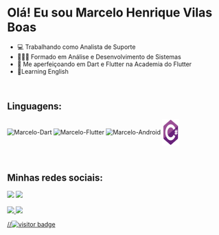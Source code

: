 # Olá! Eu sou Marcelo Henrique Vilas Boas

- 💻 Trabalhando como Analista de Suporte
- 👨🏾‍🎓 Formado em Análise e Desenvolvimento de Sistemas
- 📱 Me aperfeiçoando em Dart e Flutter na Academia do Flutter
- 🗽Learning English

<div style="display: inline_block"><br>
   <h2> Linguagens: </h2>
  <img align="center" alt="Marcelo-Dart" height="60" width="40" src="https://cdn.jsdelivr.net/gh/devicons/devicon/icons/dart/dart-plain.svg">
  <img align="center" alt="Marcelo-Flutter" height="60" width="40" src="https://cdn.jsdelivr.net/gh/devicons/devicon/icons/flutter/flutter-original.svg">
  <img align="center" alt="Marcelo-Android" height="60" width="40" src="https://cdn.jsdelivr.net/gh/devicons/devicon/icons/android/android-original.svg">
  <img align="center" alt="Marcelo-Csharp" height="60" width="40" src="https://raw.githubusercontent.com/devicons/devicon/master/icons/csharp/csharp-original.svg">
</div>

<div style="display: inline_block"><br><br>
  <h2> Minhas redes sociais: </h2>
   <a href="https://www.linkedin.com/in/marcelo-henrique-vilas-boas-b73980191" target="_blank"><img src="https://img.shields.io/badge/-LinkedIn-%230077B5?style=for-the-badge&logo=linkedin&logoColor=white" target="_blank"></a>
   <a href="https://instagram.com/marceloboas.dev" target="_blank"><img src="https://img.shields.io/badge/-Instagram-%23E4405F?style=for-the-badge&logo=instagram&logoColor=white" target="_blank">
 </div>
 
 <div><br>
  <a href="https://github.com/marceloboas10">
  <img height="180em" src="https://github-readme-stats.vercel.app/api?username=marceloboas10&show_icons=true&theme=gotham&include_all_commits=true&count_private=true"/>
  <img height="180em" src="https://github-readme-stats.vercel.app/api/top-langs/?username=marceloboas10&layout=compact&langs_count=7&theme=gotham"/>
</div>

//![visitor badge](https://visitor-badge.glitch.me/badge?page_id=marceloboas10)
